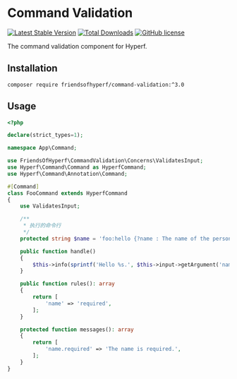 # Command Validation

[![Latest Stable Version](https://poser.pugx.org/friendsofhyperf/command-validation/version.png)](https://packagist.org/packages/friendsofhyperf/command-validation)
[![Total Downloads](https://poser.pugx.org/friendsofhyperf/command-validation/d/total.png)](https://packagist.org/packages/friendsofhyperf/command-validation)
[![GitHub license](https://img.shields.io/github/license/friendsofhyperf/command-validation)](https://github.com/friendsofhyperf/command-validation)

The command validation component for Hyperf.

## Installation

```base
composer require friendsofhyperf/command-validation:^3.0
```

## Usage

```php
<?php

declare(strict_types=1);

namespace App\Command;

use FriendsOfHyperf\CommandValidation\Concerns\ValidatesInput;
use Hyperf\Command\Command as HyperfCommand;
use Hyperf\Command\Annotation\Command;

#[Command]
class FooCommand extends HyperfCommand
{
    use ValidatesInput;

    /**
     * 执行的命令行
     */
    protected string $name = 'foo:hello {?name : The name of the person to greet.}';

    public function handle()
    {
        $this->info(sprintf('Hello %s.', $this->input->getArgument('name')));
    }

    public function rules(): array
    {
        return [
            'name' => 'required',
        ];
    }

    protected function messages(): array
    {
        return [
            'name.required' => 'The name is required.',
        ];
    }
}
```
